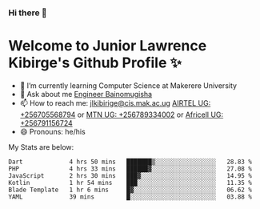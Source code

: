 ### Hi there 👋 
# Welcome to Junior Lawrence Kibirge's Github Profile ✨
 
<!--
**juniorkibirige/juniorkibirige** is a ✨ _special_ ✨ repository because its `README.md` (this file) appears on your GitHub profile.

Here are some ideas to get you started:

- 🔭 I’m currently working on ...
- 🌱 I’m currently learning ...
- 👯 I’m looking to collaborate on ...
- 🤔 I’m looking for help with ...
- 💬 Ask me about ...
- 📫 How to reach me: ...
- 😄 Pronouns: ...
- ⚡ Fun fact: ...
-->
- 🌱 I’m currently learning Computer Science at Makerere University
- 💬 Ask about me [Engineer Bainomugisha](mailto:baino@mak.ac.ug)
- 📫 How to reach me: [jlkibirige@cis.mak.ac.ug](mailto:jlkibirige@cis.mak.ac.ug) [AIRTEL UG: +256705568794](tel:+256705568794) or [MTN UG: +256789334002](tel:+256789334002) or [Africell UG: +256791156724](tel:+256791156724)
- 😄 Pronouns: he/his

My Stats are below:

<!--START_SECTION:waka-->

```text
Dart             4 hrs 50 mins   ███████▒░░░░░░░░░░░░░░░░░   28.83 %
PHP              4 hrs 33 mins   ██████▓░░░░░░░░░░░░░░░░░░   27.08 %
JavaScript       2 hrs 30 mins   ███▓░░░░░░░░░░░░░░░░░░░░░   14.95 %
Kotlin           1 hr 54 mins    ███░░░░░░░░░░░░░░░░░░░░░░   11.35 %
Blade Template   1 hr 6 mins     █▓░░░░░░░░░░░░░░░░░░░░░░░   06.62 %
YAML             39 mins         █░░░░░░░░░░░░░░░░░░░░░░░░   03.88 %
```

<!--END_SECTION:waka-->

